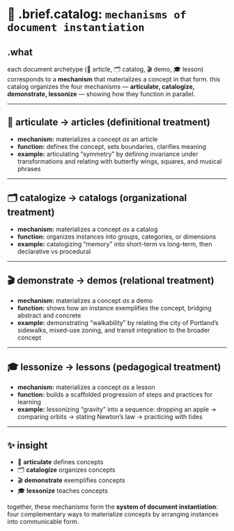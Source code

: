 # 🧩 .brief.catalog: `mechanisms of document instantiation`

## .what
each document archetype (📖 article, 🗂️ catalog, 🎬 demo, 🎓 lesson) corresponds to a **mechanism** that materializes a concept in that form.
this catalog organizes the four mechanisms — **articulate, catalogize, demonstrate, lessonize** — showing how they function in parallel.

---

## 📖 articulate → articles (definitional treatment)
- **mechanism:** materializes a concept *as* an article
- **function:** defines the concept, sets boundaries, clarifies meaning
- **example:** articulating “symmetry” by defining invariance under transformations and relating with butterfly wings, squares, and musical phrases

---

## 🗂️ catalogize → catalogs (organizational treatment)
- **mechanism:** materializes a concept *as* a catalog
- **function:** organizes instances into groups, categories, or dimensions
- **example:** catalogizing “memory” into short-term vs long-term, then declarative vs procedural

---

## 🎬 demonstrate → demos (relational treatment)
- **mechanism:** materializes a concept *as* a demo
- **function:** shows how an instance exemplifies the concept, bridging abstract and concrete
- **example:** demonstrating “walkability” by relating the city of Portland’s sidewalks, mixed-use zoning, and transit integration to the broader concept

---

## 🎓 lessonize → lessons (pedagogical treatment)
- **mechanism:** materializes a concept *as* a lesson
- **function:** builds a scaffolded progression of steps and practices for learning
- **example:** lessonizing “gravity” into a sequence: dropping an apple → comparing orbits → stating Newton’s law → practicing with tides

---

## ✨ insight
- 📖 **articulate** defines concepts
- 🗂️ **catalogize** organizes concepts
- 🎬 **demonstrate** exemplifies concepts
- 🎓 **lessonize** teaches concepts

together, these mechanisms form the **system of document instantiation**: four complementary ways to materialize concepts by arranging instances into communicable form.
